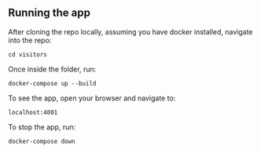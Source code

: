 ## Running the app

After cloning the repo locally, assuming you have docker installed,
navigate into the repo:

`cd visitors`


Once inside the folder, run:

`docker-compose up --build`


To see the app, open your browser and navigate to:

`localhost:4001`

To stop the app, run:

`docker-compose down`